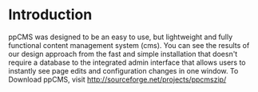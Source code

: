 # Introduction #

ppCMS was designed to be an easy to use, but lightweight and fully functional content management system (cms). You can see the results of our design approach from the fast and simple installation that doesn't require a database to the integrated admin interface that allows users to instantly see page edits and configuration changes in one window. To Download ppCMS, visit http://sourceforge.net/projects/ppcmszip/